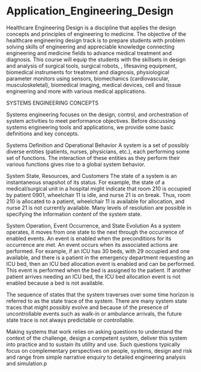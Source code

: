 # Application_Engineering_Design

Healthcare Engineering Design is a discipline that applies the design concepts and principles of engineering to medicine. The objective of the healthcare engineering design track is to prepare students with problem solving skills of engineering and appreciable knowledge connecting engineering and medicine fields to advance medical treatment and diagnosis. This course will equip the students with the skillsets in design and analysis of surgical tools, surgical robots, , lifesaving equipment, biomedical instruments for treatment and diagnosis, physiological parameter monitors using sensors, biomechanics (cardiovascular, musculoskeletal), biomedical imaging, medical devices, cell and tissue engineering and more with various medical applications. 


SYSTEMS ENGINEERING CONCEPTS

Systems engineering focuses on the design, control, and orchestration of system activities to meet performance objectives. Before discussing systems engineering tools and applications, we provide some basic definitions and key concepts.

Systems Definition and Operational Behavior
A system is a set of possibly diverse entities (patients, nurses, physicians, etc.), each performing some set of functions. The interaction of these entities as they perform their various functions gives rise to a global system behavior.

System State, Resources, and Customers
The state of a system is an instantaneous snapshot of its status. For example, the state of a medical/surgical unit in a hospital might indicate that room 210 is occupied by patient 0901, wheelchair 11 is idle, and nurse 21 is on break. Thus, room 210 is allocated to a patient, wheelchair 11 is available for allocation, and nurse 21 is not currently available. Many levels of resolution are possible in specifying the information content of the system state.

System Operation, Event Occurrence, and State Evolution
As a system operates, it moves from one state to the next through the occurrence of enabled events. An event is enabled when the preconditions for its occurrence are met. An event occurs when its associated actions are performed. For example, if an ICU has 30 beds, with 29 occupied and one available, and there is a patient in the emergency department requesting an ICU bed, then an ICU bed allocation event is enabled and can be performed. This event is performed when the bed is assigned to the patient. If another patient arrives needing an ICU bed, the ICU bed allocation event is not enabled because a bed is not available.

The sequence of states that the system traverses over some time horizon is referred to as the state trace of the system. There are many system state traces that might possibly evolve and because of the presence of uncontrollable events such as walk-in or ambulance arrivals, the future state trace is not always predictable or controllable.

Making systems that work relies on asking questions to understand the context of the challenge, design a competent system, deliver this system into practice and to sustain its utility and use. Such questions typically focus on complementary perspectives on people, systems, design and risk and range from simple narrative enquiry to detailed engineering analysis and simulation.p


